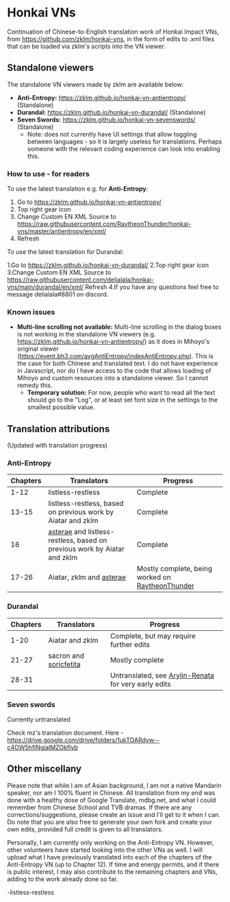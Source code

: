 # Honkai VNs

Continuation of Chinese-to-English translation work of Honkai Impact VNs, from https://github.com/zklm/honkai-vns, in the form of edits to .xml files that can be loaded via zklm's scripts into the VN viewer.



## Standalone viewers

The standalone VN viewers made by zklm are available below:

- **Anti-Entropy:** https://zklm.github.io/honkai-vn-antientropy/ (Standalone)
- **Durandal:** https://zklm.github.io/honkai-vn-durandal/ (Standalone)
- **Seven Swords:** https://zklm.github.io/honkai-vn-sevenswords/ (Standalone)
  - Note: does not currently have UI settings that allow toggling between languages - so it is largely useless for translations. Perhaps someone with the relevant coding experience can look into enabling this.

### How to use - for readers

To use the latest translation e.g. for  **Anti-Entropy**: 

1. Go to https://zklm.github.io/honkai-vn-antientropy/ 
2. Top right gear icon 
3. Change Custom EN XML Source to https://raw.githubusercontent.com/RaytheonThunder/honkai-vns/master/antientropy/en/xml/
4. Refresh

To use the latest translation for Durandal:

1.Go to https://zklm.github.io/honkai-vn-durandal/
2.Top right gear icon
3.Change Custom EN XML Source to https://raw.githubusercontent.com/delialala/honkai-vns/main/durandal/en/xml/
Refresh
4.If you have any questions feel free to message delialala#8801 on discord.


### Known issues

- **Multi-line scrolling not available:** Multi-line scrolling in the dialog boxes is not working in the standalone VN viewers (e.g. https://zklm.github.io/honkai-vn-antientropy/) as it does in Mihoyo's original viewer (https://event.bh3.com/avgAntiEntropy/indexAntiEntropy.php). This is the case for both Chinese and translated text. I do not have experience in Javascript, nor do I have access to the code that allows loading of Mihoyo and custom resources into a standalone viewer. So I cannot remedy this.
    - **Temporary solution:** For now, people who want to read all the text should go to the "Log", or at least set font size in the settings to the smallest possible value.



## Translation attributions

(Updated with translation progress)

### Anti-Entropy

| Chapters | Translators                                                  | Progress                                                     |
| -------- | ------------------------------------------------------------ | ------------------------------------------------------------ |
| 1-12     | listless-restless                                            | Complete                                                     |
| 13-15    | listless-restless, based on previous work by Aiatar and zklm | Complete                                                     |
| 16       | [asterae](https://github.com/asterae/honkai-vns) and listless-restless, based on previous work by Aiatar and zklm | Complete                                                     |
| 17-26    | Aiatar, zklm and [asterae](https://github.com/asterae/honkai-vns) | Mostly complete, being worked on [RaytheonThunder](https://github.com/RaytheonThunder/honkai-vns)|

### Durandal


| Chapters | Translators                                                  | Progress                                                     |
| -------- | ------------------------------------------------------------ | ------------------------------------------------------------ |
| 1-20     | Aiatar and zklm                                              | Complete, but may require further edits                      |
| 21-27    | sacron and [soricfetita](https://github.com/soricfetita/honkai-vns) | Mostly complete                                              |
| 28-31    |                                                              | Untranslated, see [Arylin-Renata](https://github.com/Ayrlin-Renata/honkai-vns) for very early edits |

### Seven swords

Currently untranslated

Check mz's translation document.
Here - https://drive.google.com/drive/folders/1ukTOARdyw--c4OW5hflNgjalMZOkfIyb

## Other miscellany

Please note that while I am of Asian background, I am not a native Mandarin speaker, nor am I 100% fluent in Chinese. All translation from my end was done with a healthy dose of Google Translate, mdbg.net, and what I could remember from Chinese School and TVB dramas. If there are any corrections/suggestions, please create an issue and I'll get to it when I can. Do note that you are also free to generate your own fork and create your own edits, provided full credit is given to all translators.

Personally, I am currently only working on the Anti-Entropy VN. However, other volunteers have started looking into the other VNs as well. I will upload what I have previously translated into each of the chapters of the Anti-Entropy VN (up to Chapter 12). If time and energy permits, and if there is public interest, I may also contribute to the remaining chapters and VNs, adding to the work already done so far.

-listless-restless

